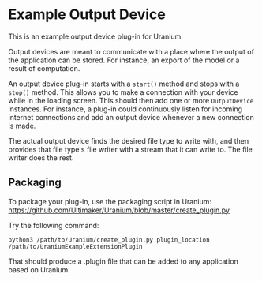 Example Output Device
=====================

This is an example output device plug-in for Uranium.

Output devices are meant to communicate with a place where the output of the application can be stored. For instance, an export of the model or a result of computation.

An output device plug-in starts with a `start()` method and stops with a `stop()` method. This allows you to make a connection with your device while in the loading screen. This should then add one or more `OutputDevice` instances. For instance, a plug-in could continuously listen for incoming internet connections and add an output device whenever a new connection is made.

The actual output device finds the desired file type to write with, and then provides that file type's file writer with a stream that it can write to. The file writer does the rest.

Packaging
---------

To package your plug-in, use the packaging script in Uranium: https://github.com/Ultimaker/Uranium/blob/master/create_plugin.py

Try the following command:

    python3 /path/to/Uranium/create_plugin.py plugin_location /path/to/UraniumExampleExtensionPlugin

That should produce a .plugin file that can be added to any application based on Uranium.